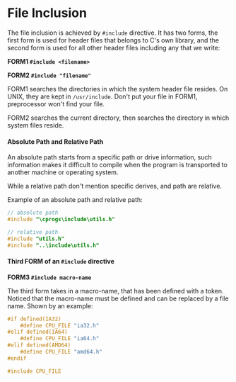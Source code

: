 # File Inclusion

The file inclusion is achieved by `#include` directive. It has two forms, the first form is used for header files that belongs to C's own library, and the second form is used for all other header files including any that we write:

**FORM1 `#include <filename>`**

**FORM2 `#include "filename"`**

FORM1 searches the directories in which the system header file resides. On UNIX, they are kept in `/usr/include`. Don't put your file in FORM1, preprocessor won't find your file. 

FORM2 searches the current directory, then searches the directory in which system files reside. 

#### Absolute Path and Relative Path

An absolute path starts from a specific path or drive information, such information makes it difficult to compile when the program is transported to another machine or operating system.

While a relative path don't mention specific derives, and path are relative. 

Example of an absolute path and relative path:

```c
// absolute path
#include "\cprogs\include\utils.h"

// relative path 
#include "utils.h"
#include "..\include\utils.h"
```

#### Third FORM of an `#include` directive

**FORM3 `#include macro-name`** 

The third form takes in a macro-name, that has been defined with a token. Noticed that the macro-name must be defined and can be replaced by a file name. Shown by an example:

```c
#if defined(IA32)
    #define CPU_FILE "ia32.h"
#elif defined(IA64)
    #define CPU_FILE "ia64.h"
#elif defined(AMD64)
    #define CPU_FILE "amd64.h"
#endif

#include CPU_FILE
```



